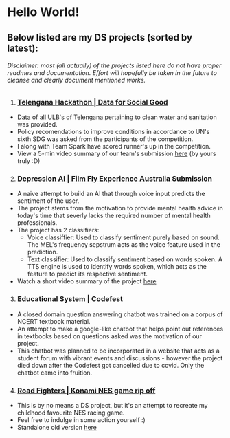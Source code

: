 # Hello World!

## Below listed are my DS projects (sorted by latest):
###### Disclaimer: most (all actually) of the projects listed here do not have proper readmes and documentation. Effort will hopefully be taken in the future to cleanse and clearly document mentioned works. 

1. ### [Telengana Hackathon | Data for Social Good](https://github.com/VivekSivaramakrishnan/SBSPS-Challenge-7192-SDG-6-Clean-water-and-sanitation/tree/main)
  - [Data](https://github.com/VivekSivaramakrishnan/SBSPS-Challenge-7192-SDG-6-Clean-water-and-sanitation/blob/main/DATA%20FOR%20SOCIAL%20GOOD-SDG6/output.xlsx) of all ULB's of Telengana pertaining to clean water and sanitation was provided. 
  - Policy recomendations to improve conditions in accordance to UN's sixth SDG was asked from the participants of the competition.
  - I along with Team Spark have scored runner's up in the competition.
  - View a 5-min video summary of our team's submission [here](https://github.com/VivekSivaramakrishnan/SBSPS-Challenge-7192-SDG-6-Clean-water-and-sanitation/blob/main/DATA%20FOR%20SOCIAL%20GOOD-SDG6/video2929382947.mp4) (by yours truly :D)

2. ### [Depression AI | Film Fly Experience Australia Submission](https://github.com/VivekSivaramakrishnan/Depression-AI)
  - A naive attempt to build an AI that through voice input predicts the sentiment of the user.
  - The project stems from the motivation to provide mental health advice in today's time that severly lacks the required number of mental health professionals. 
  - The project has 2 classifiers:
    - Voice classiffier: Used to classify sentiment purely based on sound. The MEL's frequency sepstrum acts as the voice feature used in the prediction.
    - Text classifier: Used to classify sentiment based on words spoken. A TTS engine is used to identify words spoken, which acts as the feature to predict its respective sentiment.
  - Watch a short video summary of the project [here](https://www.youtube.com/watch?v=uz2SX0Md_is)

3. ### Educational System | Codefest
  - A closed domain question answering chatbot was trained on a corpus of NCERT textbook material.
  - An attempt to make a google-like chatbot that helps point out references in textbooks based on questions asked was the motivation of our project. 
  - This chatbot was planned to be incorporated in a website that acts as a student forum with vibrant events and discussions - however the project died down after the Codefest got cancelled due to covid. Only the chatbot came into fruition.

4. ### [Road Fighters | Konami NES game rip off](https://github.com/VivekSivaramakrishnan/Road-Fighters)
  - This is by no means a DS project, but it's an attempt to recreate my childhood favourite NES racing game.
  - Feel free to indulge in some action yourself :)
  - Standalone old version [here](https://gamejolt.com/games/roadfighters/324545)
